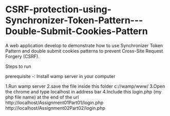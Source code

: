 # CSRF-protection-using-Synchronizer-Token-Pattern---Double-Submit-Cookies-Pattern
A web application develop to demonstrate how to use Synchronizer Token Pattern and double submit cookies patterns to prevent Cross-Site Request Forgery (CSRF).

Steps to run 

prerequisite -: Install wamp server in your computer

1.Run wamp server
2.save the file inside this folder
  c://wamp/www/
3.Open the chrome and type localhost in address bar
4.Include this login.php (my php file name) at the end of the url
  http://localhost/Assignment01Part01/login.php
  http://localhost/Assignment02Part02/login.php
